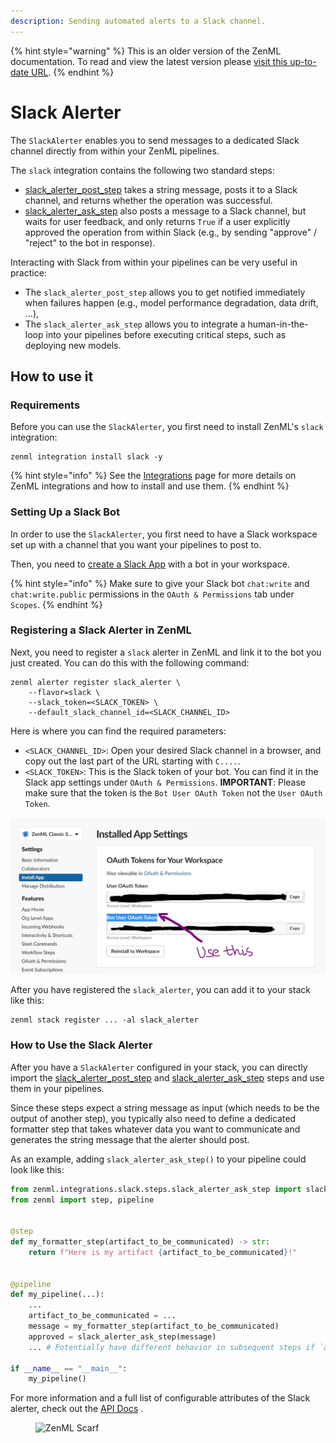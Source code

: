 ```yaml
---
description: Sending automated alerts to a Slack channel.
---
```


{% hint style="warning" %}
This is an older version of the ZenML documentation. To read and view the latest version please [visit this up-to-date URL](https://docs.zenml.io).
{% endhint %}


# Slack Alerter

The `SlackAlerter` enables you to send messages to a dedicated Slack channel 
directly from within your ZenML pipelines.

The `slack` integration contains the following two standard steps:

* [slack\_alerter\_post\_step](https://sdkdocs.zenml.io/latest/integration\_code\_docs/integrations-slack/#zenml.integrations.slack.steps.slack\_alerter\_post\_step.slack\_alerter\_post\_step)
  takes a string message, posts it to a Slack channel, and returns whether the 
  operation was successful.
* [slack\_alerter\_ask\_step](https://sdkdocs.zenml.io/latest/integration\_code\_docs/integrations-slack/#zenml.integrations.slack.steps.slack\_alerter\_ask\_step.slack\_alerter\_ask\_step)
  also posts a message to a Slack channel, but waits for user feedback, and 
  only returns `True` if a user explicitly approved the operation from within 
  Slack (e.g., by sending "approve" / "reject" to the bot in response).

Interacting with Slack from within your pipelines can be very useful in practice:

* The `slack_alerter_post_step` allows you to get notified immediately when failures happen (e.g., model performance
  degradation, data drift, ...),
* The `slack_alerter_ask_step` allows you to integrate a human-in-the-loop into your pipelines before executing critical
  steps, such as deploying new models.

## How to use it

### Requirements

Before you can use the `SlackAlerter`, you first need to install ZenML's `slack` integration:

```shell
zenml integration install slack -y
```

{% hint style="info" %}
See the [Integrations](../integration-overview.md) page for more details on ZenML integrations and how to install and
use them.
{% endhint %}

### Setting Up a Slack Bot

In order to use the `SlackAlerter`, you first need to have a Slack workspace set up with a channel that you want your
pipelines to post to.

Then, you need to [create a Slack App](https://api.slack.com/apps?new\_app=1) with a bot in your workspace.

{% hint style="info" %}
Make sure to give your Slack bot `chat:write` and `chat:write.public` permissions in the `OAuth & Permissions` tab
under `Scopes`.
{% endhint %}

### Registering a Slack Alerter in ZenML

Next, you need to register a `slack` alerter in ZenML and link it to the bot you just created. You can do this with the
following command:

```shell
zenml alerter register slack_alerter \
    --flavor=slack \
    --slack_token=<SLACK_TOKEN> \
    --default_slack_channel_id=<SLACK_CHANNEL_ID>
```

Here is where you can find the required parameters:

* `<SLACK_CHANNEL_ID>`: Open your desired Slack channel in a browser, and copy out the last part of the URL starting
  with `C....`.
* `<SLACK_TOKEN>`: This is the Slack token of your bot. You can find it in the Slack app settings
  under `OAuth & Permissions`. **IMPORTANT**: Please make sure that the token is the `Bot User OAuth Token` not
  the `User OAuth Token`.

![Slack Token Image](../../../.gitbook/assets/slack-alerter-token.jpg)

After you have registered the `slack_alerter`, you can add it to your stack like this:

```shell
zenml stack register ... -al slack_alerter
```

### How to Use the Slack Alerter

After you have a `SlackAlerter` configured in your stack, you can directly import
the [slack\_alerter\_post\_step](https://sdkdocs.zenml.io/latest/integration\_code\_docs/integrations-slack/#zenml.integrations.slack.steps.slack\_alerter\_post\_step.slack\_alerter\_post\_step)
and [slack\_alerter\_ask\_step](https://sdkdocs.zenml.io/latest/integration\_code\_docs/integrations-slack/#zenml.integrations.slack.steps.slack\_alerter\_ask\_step.slack\_alerter\_ask\_step)
steps and use them in your pipelines.

Since these steps expect a string message as input (which needs to be the output of another step), you typically also
need to define a dedicated formatter step that takes whatever data you want to communicate and generates the string
message that the alerter should post.

As an example, adding `slack_alerter_ask_step()` to your pipeline could look like this:

```python
from zenml.integrations.slack.steps.slack_alerter_ask_step import slack_alerter_ask_step
from zenml import step, pipeline


@step
def my_formatter_step(artifact_to_be_communicated) -> str:
    return f"Here is my artifact {artifact_to_be_communicated}!"


@pipeline
def my_pipeline(...):
    ...
    artifact_to_be_communicated = ...
    message = my_formatter_step(artifact_to_be_communicated)
    approved = slack_alerter_ask_step(message)
    ... # Potentially have different behavior in subsequent steps if `approved`

if __name__ == "__main__":
    my_pipeline()
```

For more information and a full list of configurable attributes of the Slack alerter, check out
the [API Docs](https://sdkdocs.zenml.io/latest/integration\_code\_docs/integrations-slack/#zenml.integrations.slack.alerters.slack\_alerter.SlackAlerter)
.

<!-- For scarf -->
<figure><img alt="ZenML Scarf" referrerpolicy="no-referrer-when-downgrade" src="https://static.scarf.sh/a.png?x-pxid=f0b4f458-0a54-4fcd-aa95-d5ee424815bc" /></figure>
